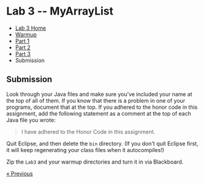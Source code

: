 # Lab 3 -- MyArrayList

* [Lab 3 Home](index.html)
* [Warmup](warmup.html)
* [Part 1](part1.html)
* [Part 2](part2.html)
* [Part 3](part3.html)
* Submission


## Submission

Look through your Java files and make sure you've included your name at the
top of all of them. If you know that there is a problem in one of your
programs, document that at the top. If you adhered to the honor code in this
assignment, add the following statement as a comment at the top of each Java
file you wrote:
> I have adhered to the Honor Code in this assignment.

Quit Eclipse, and then delete the `bin` directory.
(If you don't quit Eclipse first, it will keep regenerating your class
files when it autocompiles!)

Zip the `Lab3` and your warmup directories and turn it in via Blackboard.

[&laquo; Previous](part3.html) 